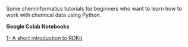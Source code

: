 Some cheminformatics tutorials for beginners who want to learn how to work with chemical data using Python.

**Google Colab Notebooks**

[1- A short introduction to RDKit](https://colab.research.google.com/github/sofia-sunny/Introductory_Tutorials/blob/main/01_Intro_ChemInfo.ipynb)

